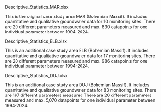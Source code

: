 Descriptive_Statistics_MAR.xlsx

This is the original case study area MAR (Bohemian Massif).
It includes quantitative and qualitative groundwater data for 10 monitoring sites.
There are 20 different parameters measured and max. 830 datapoints for one individual parameter between 1994-2024.


Descriptive_Statistics_ELB.xlsx

This is an additional case study area ELB (Bohemian Massif).
It includes quantitative and qualitative groundwater data for 17 monitoring sites.
There are 20 different parameters measured and max. 986 datapoints for one individual parameter between 1994-2024.


Descriptive_Statistics_DUJ.xlsx

This is an additional case study area DUJ (Bohemian Massif).
It includes quantitative and qualitative groundwater data for 83 monitoring sites.
There are 167 different parameters measured There are 20 different parameters measured and max. 5,070 datapoints for one individual parameter between 1994-2024.
